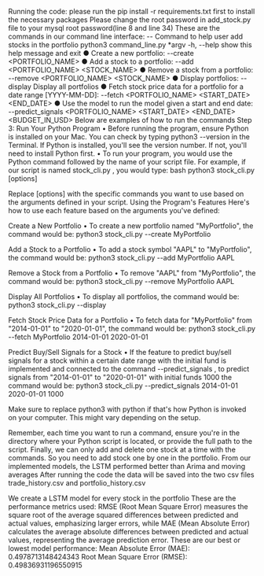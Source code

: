 Running the code:
please run the pip install -r requirements.txt first to install the necessary packages
Please change the root password in add_stock.py file to your mysql root password(line 8 and line 34)
These are the commands in our command line interface: -- Command to help user add stocks in the portfolio python3 command_line.py \*argv
-h, --help show this help message and exit
● Create a new portfolio: --create <PORTFOLIO_NAME>
● Add a stock to a portfolio: --add <PORTFOLIO_NAME> <STOCK_NAME>
● Remove a stock from a portfolio: --remove <PORTFOLIO_NAME> <STOCK_NAME>
● Display portfolios: --display Display all portfolios
● Fetch stock price data for a portfolio for a date range [YYYY-MM-DD]:
--fetch <PORTFOLIO_NAME> <START_DATE> <END_DATE>
● Use the model to run the model given a start and end date:
--predict_signals <PORTFOLIO_NAME> <START_DATE> <END_DATE> <BUDGET_IN_USD>
Below are examples of how to run the commands
Step 3: Run Your Python Program
• Before running the program, ensure Python is installed on your Mac. You can check by typing python3 --version in the Terminal. If Python is installed, you'll see the version number. If not, you'll need to install Python first.
• To run your program, you would use the Python command followed by the name of your script file. For example, if our script is named stock_cli.py , you would type:
bash
python3 stock_cli.py [options]

Replace [options] with the specific commands you want to use based on the arguments defined in your script.
Using the Program's Features
Here's how to use each feature based on the arguments you've defined:

Create a New Portfolio
• To create a new portfolio named "MyPortfolio", the command would be: python3 stock_cli.py --create MyPortfolio

Add a Stock to a Portfolio
• To add a stock symbol "AAPL" to "MyPortfolio", the command would be: python3 stock_cli.py --add MyPortfolio AAPL

Remove a Stock from a Portfolio
• To remove "AAPL" from "MyPortfolio", the command would be: python3 stock_cli.py --remove MyPortfolio AAPL

Display All Portfolios
• To display all portfolios, the command would be: python3 stock_cli.py --display

Fetch Stock Price Data for a Portfolio
• To fetch data for "MyPortfolio" from "2014-01-01" to "2020-01-01", the command would be: python3 stock_cli.py --fetch MyPortfolio 2014-01-01 2020-01-01

Predict Buy/Sell Signals for a Stock
• If the feature to predict buy/sell signals for a stock within a certain date range with the initial
fund is implemented and connected to the command --predict_signals , to predict signals from
"2014-01-01" to "2020-01-01" with initial funds 1000 the command would be:
python3 stock_cli.py --predict_signals 2014-01-01 2020-01-01 1000

Make sure to replace python3 with python if that's how Python is invoked on your computer. This might vary depending on the setup.

Remember, each time you want to run a command, ensure you're in the directory where your Python script is located, or provide the full path to the script.
Finally, we can only add and delete one stock at a time with the commands. So you need to add stock one by one in the portfolio.
From our implemented models, the LSTM performed better than Arima and moving averages
After running the code the data will be saved into the two csv files trade_history.csv and portfolio_history.csv

We create a LSTM model for every stock in the portfolio These are the performance metrics used:
RMSE (Root Mean Square Error) measures the square root of the average squared differences between predicted and actual values, emphasizing larger errors, while MAE (Mean Absolute Error) calculates the average absolute differences between predicted and actual values, representing the average prediction error.
These are our best or lowest model performance:
Mean Absolute Error (MAE): 0.4978713148424343
Root Mean Square Error (RMSE): 0.49836931196550915
